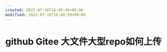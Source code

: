 ```yaml
---
created: 2022-07-16T18:40:40+08:00
modified: 2022-07-16T18:40:59+08:00
---
```


# github Gitee 大文件大型repo如何上传

